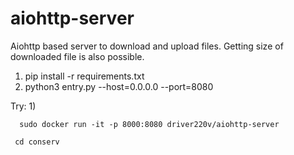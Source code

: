 # aiohttp-server
Aiohttp based server to download and upload files. Getting size of downloaded file is also possible.


1) pip install -r requirements.txt
2) python3 entry.py --host=0.0.0.0 --port=8080

Try:
    1)
    
      sudo docker run -it -p 8000:8080 driver220v/aiohttp-server
     
     cd conserv
